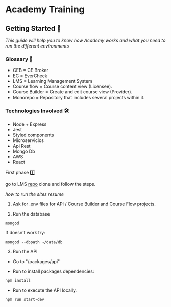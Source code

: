 # Academy Training

## Getting Started 🚀

_This guide will help you to know how Academy works and what you need to run the different environments_

### Glossary 📓

* CEB = CE Broker
* EC = EverCheck
* LMS = Learning Management System
* Course flow = Course content view (Licensee).
* Course Builder = Create and edit course view (Provider).
* Monorepo = Repository that includes several projects within it.

### Technologies Involved 🛠️

* Node + Express
* Jest
* Styled components
* Microservicios
* Api Rest
* Mongo Db
* AWS
* React

First phase 1️⃣

go to LMS [repo](https://github.com/cebroker/lms) clone and follow the steps.

_how to run the sites resume_

1. Ask for .env files for API / Course Builder and Course Flow projects.

2. Run the database

```
mongod
```

If doesn't work try: 

```
mongod --dbpath ~/data/db
```

3. Run the API

* Go to "/packages/api"

* Run to install packages dependencies:
```
npm install
``` 

* Run  to execute the API locally.
```
npm run start-dev
```

